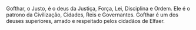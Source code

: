 Gofthar, o Justo, é o deus da Justiça, Força, Lei, Disciplina e Ordem. Ele é o patrono da Civilização, Cidades, Reis e Governantes. Gofthar é um dos deuses superiores, amado e respeitado pelos cidadãos de Elfaer.